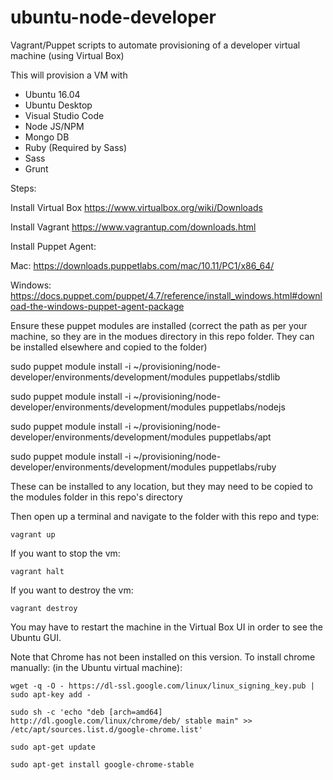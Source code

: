 # ubuntu-node-developer

Vagrant/Puppet scripts to automate provisioning of a developer virtual machine (using Virtual Box)

This will provision a VM with

* Ubuntu 16.04
* Ubuntu Desktop
* Visual Studio Code
* Node JS/NPM
* Mongo DB
* Ruby (Required by Sass)
* Sass
* Grunt

Steps:

Install Virtual Box
https://www.virtualbox.org/wiki/Downloads

Install Vagrant 
https://www.vagrantup.com/downloads.html

Install Puppet Agent:

Mac:
https://downloads.puppetlabs.com/mac/10.11/PC1/x86_64/

Windows:
https://docs.puppet.com/puppet/4.7/reference/install_windows.html#download-the-windows-puppet-agent-package


Ensure these puppet modules are installed (correct the path as per your machine, so they are in the modues directory in this repo folder.  They can be installed elsewhere and copied to the folder)

sudo puppet module install -i ~/provisioning/node-developer/environments/development/modules puppetlabs/stdlib

sudo puppet module install -i ~/provisioning/node-developer/environments/development/modules puppetlabs/nodejs

sudo puppet module install -i ~/provisioning/node-developer/environments/development/modules puppetlabs/apt

sudo puppet module install -i ~/provisioning/node-developer/environments/development/modules puppetlabs/ruby

These can be installed to any location, but they may need to be copied to the modules folder in this repo's directory

Then open up a terminal and navigate to the folder with this repo and type:

```
vagrant up
```

If you want to stop the vm:

```
vagrant halt
```

If you want to destroy the vm:

```
vagrant destroy
```


You may have to restart the machine in the Virtual Box UI in order to see the Ubuntu GUI.

Note that Chrome has not been installed on this version.  To install chrome manually: (in the Ubuntu virtual machine):

```
wget -q -O - https://dl-ssl.google.com/linux/linux_signing_key.pub | sudo apt-key add - 
```

```
sudo sh -c 'echo "deb [arch=amd64] http://dl.google.com/linux/chrome/deb/ stable main" >> /etc/apt/sources.list.d/google-chrome.list'
```

```
sudo apt-get update
```

```
sudo apt-get install google-chrome-stable
```


